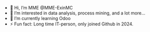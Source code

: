 - 👋 Hi, I’m MME @MME-ExinMC
- 👀 I’m interested in data analysis, process mining, and a lot more...
- 🌱 I’m currently learning Odoo
- ⚡ Fun fact: Long time IT-person, only joined Github in 2024.

<!---
MME-ExinMC/MME-ExinMC is a ✨ special ✨ repository because its `README.md` (this file) appears on your GitHub profile.
You can click the Preview link to take a look at your changes.
--->
